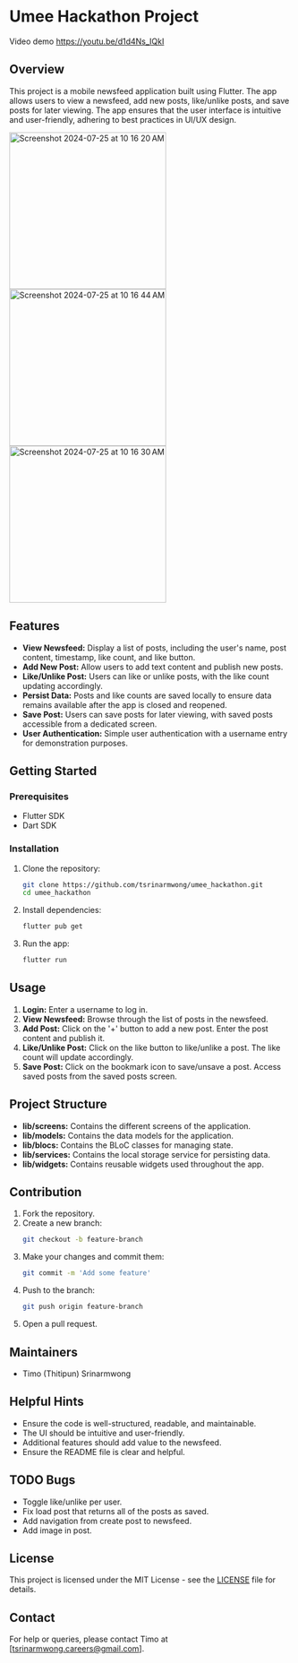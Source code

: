 # Umee Hackathon Project
Video demo https://youtu.be/d1d4Ns_IQkI

## Overview
This project is a mobile newsfeed application built using Flutter. The app allows users to view a newsfeed, add new posts, like/unlike posts, and save posts for later viewing. The app ensures that the user interface is intuitive and user-friendly, adhering to best practices in UI/UX design.

<img width="280" alt="Screenshot 2024-07-25 at 10 16 20 AM" src="https://github.com/user-attachments/assets/83d2582e-2cef-429c-a9f0-dfb22e6fc5b4">
<img width="280" alt="Screenshot 2024-07-25 at 10 16 44 AM" src="https://github.com/user-attachments/assets/0da05941-fce4-4a36-a196-caadb6692d7e">
<img width="280" alt="Screenshot 2024-07-25 at 10 16 30 AM" src="https://github.com/user-attachments/assets/b98b697a-e7cb-4a33-b655-65813bfba44d">

## Features
- **View Newsfeed:** Display a list of posts, including the user's name, post content, timestamp, like count, and like button.
- **Add New Post:** Allow users to add text content and publish new posts.
- **Like/Unlike Post:** Users can like or unlike posts, with the like count updating accordingly.
- **Persist Data:** Posts and like counts are saved locally to ensure data remains available after the app is closed and reopened.
- **Save Post:** Users can save posts for later viewing, with saved posts accessible from a dedicated screen.
- **User Authentication:** Simple user authentication with a username entry for demonstration purposes.

## Getting Started
### Prerequisites
- Flutter SDK
- Dart SDK

### Installation
1. Clone the repository:
    ```bash
    git clone https://github.com/tsrinarmwong/umee_hackathon.git
    cd umee_hackathon
    ```
2. Install dependencies:
    ```bash
    flutter pub get
    ```
3. Run the app:
    ```bash
    flutter run
    ```

## Usage
1. **Login:** Enter a username to log in.
2. **View Newsfeed:** Browse through the list of posts in the newsfeed.
3. **Add Post:** Click on the '+' button to add a new post. Enter the post content and publish it.
4. **Like/Unlike Post:** Click on the like button to like/unlike a post. The like count will update accordingly.
5. **Save Post:** Click on the bookmark icon to save/unsave a post. Access saved posts from the saved posts screen.

## Project Structure
- **lib/screens:** Contains the different screens of the application.
- **lib/models:** Contains the data models for the application.
- **lib/blocs:** Contains the BLoC classes for managing state.
- **lib/services:** Contains the local storage service for persisting data.
- **lib/widgets:** Contains reusable widgets used throughout the app.

## Contribution
1. Fork the repository.
2. Create a new branch:
    ```bash
    git checkout -b feature-branch
    ```
3. Make your changes and commit them:
    ```bash
    git commit -m 'Add some feature'
    ```
4. Push to the branch:
    ```bash
    git push origin feature-branch
    ```
5. Open a pull request.

## Maintainers
- Timo (Thitipun) Srinarmwong

## Helpful Hints
- Ensure the code is well-structured, readable, and maintainable.
- The UI should be intuitive and user-friendly.
- Additional features should add value to the newsfeed.
- Ensure the README file is clear and helpful.

## TODO Bugs
- Toggle like/unlike per user.
- Fix load post that returns all of the posts as saved.
- Add navigation from create post to newsfeed.
- Add image in post.

## License
This project is licensed under the MIT License - see the [LICENSE](LICENSE) file for details.

## Contact
For help or queries, please contact Timo at [tsrinarmwong.careers@gmail.com].
